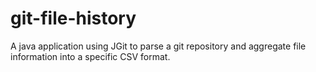 # git-file-history
A java application using JGit to parse a git repository and aggregate file information into a specific CSV format.
